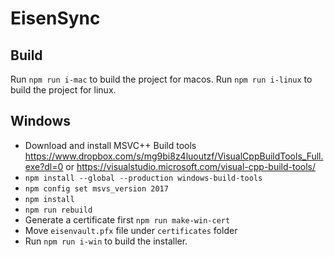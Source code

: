 # EisenSync

## Build

Run `npm run i-mac` to build the project for macos.
Run `npm run i-linux` to build the project for linux.

## Windows
- Download and install MSVC++ Build tools https://www.dropbox.com/s/mg9bi8z4luoutzf/VisualCppBuildTools_Full.exe?dl=0
 or https://visualstudio.microsoft.com/visual-cpp-build-tools/
- `npm install --global --production windows-build-tools`
- `npm config set msvs_version 2017`
- `npm install`
- `npm run rebuild`
- Generate a certificate first `npm run make-win-cert`
- Move `eisenvault.pfx` file under `certificates` folder
- Run `npm run i-win` to build the installer.
